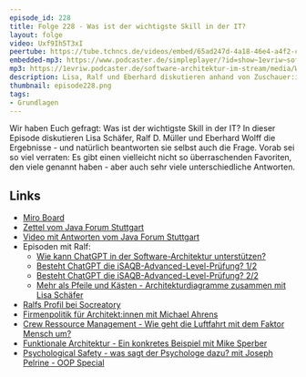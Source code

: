 ```yaml
---
episode_id: 228
title: Folge 228 - Was ist der wichtigste Skill in der IT? 
layout: folge
video: Uxf9Ih5T3xI
peertube: https://tube.tchncs.de/videos/embed/65ad247d-4a18-46e4-a4f2-cc5db4a59ca3
embedded-mp3: https://www.podcaster.de/simpleplayer/?id=show~1evriw~software-architektur-im-stream~pod-c76eeeede155af0e278c9601b5&v=1723820067
mp3: https://1evriw.podcaster.de/software-architektur-im-stream/media/Was_ist_der_wichtigste_Skill_in_der_IT.mp3
description: Lisa, Ralf und Eberhard diskutieren anhand von Zuschauer:innen-Input was der wichtigste Skill in der IT ist.
thumbnail: episode228.png
tags:
- Grundlagen
---
```


Wir haben Euch gefragt: Was ist der wichtigste Skill in der IT? In
dieser Episode diskutieren Lisa Schäfer, Ralf D. Müller und Eberhard
Wolff die Ergebnisse - und natürlich beantworten sie selbst auch die
Frage. Vorab sei so viel verraten: Es gibt einen vielleicht nicht so
überraschenden Favoriten, den viele genannt haben - aber auch sehr
viele unterschiedliche Antworten.

## Links

- [Miro Board](/sketchnotes/episode228.pdf)
- [Zettel vom Java Forum Stuttgart](/sketchnotes/episode228-1.pdf)
- [Video mit Antworten vom Java Forum Stuttgart](https://youtu.be/Ar4DmpB_W7M)
- Episoden mit Ralf:
  - [Wie kann ChatGPT in der Software-Architektur
    unterstützen?](/2024/01/26/folge199.html)
  - [Besteht ChatGPT die iSAQB-Advanced-Level-Prüfung?
    1/2](/2023/12/15/folge193.html) 
  - [Besteht ChatGPT die iSAQB-Advanced-Level-Prüfung?
    2/2](/2024/01/19/folge197.html)
  - [Mehr als Pfeile und Kästen - Architekturdiagramme zusammen mit Lisa Schäfer](/2022/12/16/folge146.html)
- [Ralfs Profil bei Socreatory](https://www.socreatory.com/trainers/ralf-mueller
)
- [Firmenpolitik für Architekt:innen mit Michael
  Ahrens](/2024/08/09/episode227.html) 
- [Crew Ressource Management - Wie geht die Luftfahrt mit dem Faktor
  Mensch
  um?](/2023/08/11/folge178.html) 
- [Funktionale Architektur - Ein konkretes Beispiel mit Mike Sperber](/2023/10/20/folge186.html )
- [Psychological Safety - was sagt der Psychologe dazu? mit Joseph Pelrine - OOP Special](/2023/06/02/folge167.html)
